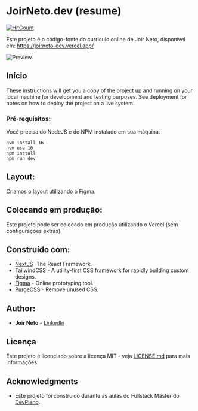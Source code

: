 # JoirNeto.dev (resume)

[![HitCount](https://hits.dwyl.com/joirneto/joirneto/joirnetodev.svg)](https://hits.dwyl.com/joirneto/joirneto/joirnetodev)

Este projeto é o código-fonte do curriculo online de Joir Neto, disponível em: https://joirneto-dev.vercel.app/

![Preview](https://github.com/joirneto/joirneto.dev/blob/master/print.png?raw=true)

## Início

These instructions will get you a copy of the project up and running on your local machine for development and testing purposes. See deployment for notes on how to deploy the project on a live system.

### Pré-requisitos:

Você precisa do NodeJS e do NPM instalado em sua máquina.

```
nvm install 16
nvm use 16
npm install
npm run dev
```

## Layout:

Criamos o layout utilizando o Figma. 

## Colocando em produção:

Este projeto pode ser colocado em produção utilizando o Vercel (sem configurações extras).

## Construído com:

* [NextJS](https://nextjs.org/) -The React Framework.
* [TailwindCSS](https://tailwindcss.com/) - A utility-first CSS framework for
rapidly building custom designs.
* [Figma](https://figma.com/) - Online prototyping tool.
* [PurgeCSS](https://purgecss.com/) - Remove unused CSS. 

## Author:

* **Joir Neto** - [LinkedIn](https://www.linkedin.com/in/joirneto/)


## Licença

Este projeto é licenciado sobre a licença MIT - veja [LICENSE.md](LICENSE.md) para mais informações.

## Acknowledgments

* Este projeto foi construído durante as aulas do Fullstack Master do [DevPleno](https://devpleno.com).
